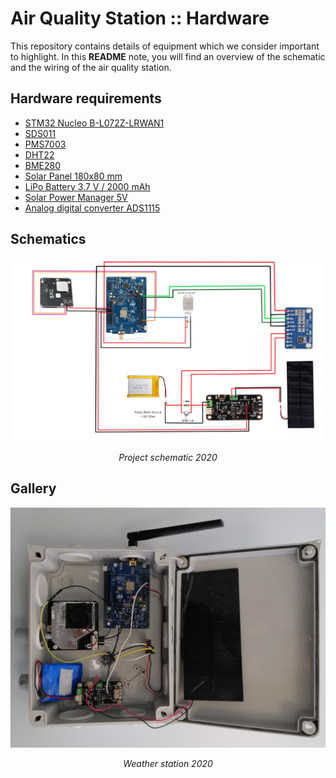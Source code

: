 # Air Quality Station :: Hardware
This repository contains details of equipment which we consider important to  highlight. In this **README** note, you will find an overview of the schematic and the wiring of the air quality station.  

## Hardware requirements
* [STM32 Nucleo B-L072Z-LRWAN1](https://www.st.com/en/evaluation-tools/b-l072z-lrwan1.html)
* [SDS011](https://cdn-reichelt.de/documents/datenblatt/X200/SDS011-DATASHEET.pdf)
* [PMS7003](https://usermanual.wiki/Document/PMS7003seriesdata20manualEnglishV25.1220636559/view)
* [DHT22](https://cdn-shop.adafruit.com/datasheets/Digital+humidity+and+temperature+sensor+AM2302.pdf)
* [BME280](https://www.waveshare.com/w/upload/7/75/BME280_Environmental_Sensor_User_Manual_EN.pdf)
* [Solar Panel 180x80 mm](https://www.gotronic.fr/art-cellule-solaire-sol2w-18995.htm#complte_desc)
* [LiPo Battery 3.7 V / 2000 mAh](https://www.sparkfun.com/datasheets/Batteries/UnionBattery-2000mAh.pdf)
* [Solar Power Manager 5V](https://www.dfrobot.com/product-1712.html)
* [Analog digital converter ADS1115](https://www.adafruit.com/product/1085)

## Schematics

![Air Quality Station 2020](https://raw.githubusercontent.com/airqualitystation/hardware/master/images/Schematic_2020.png)
<p align="center">
  <i>Project schematic 2020 </i>
</p>

## Gallery
![Air Quality Station 2020](https://raw.githubusercontent.com/airqualitystation/hardware/master/images/Station_meteo)
<p align="center">
  <i>Weather station 2020 </i>
</p>
